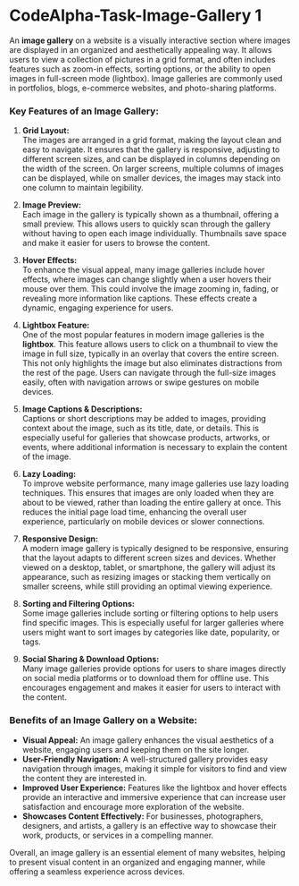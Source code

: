 # CodeAlpha-Task-Image-Gallery 1
An **image gallery** on a website is a visually interactive section where images are displayed in an organized and aesthetically appealing way. It allows users to view a collection of pictures in a grid format, and often includes features such as zoom-in effects, sorting options, or the ability to open images in full-screen mode (lightbox). Image galleries are commonly used in portfolios, blogs, e-commerce websites, and photo-sharing platforms.

### Key Features of an Image Gallery:

1. **Grid Layout:**  
   The images are arranged in a grid format, making the layout clean and easy to navigate. It ensures that the gallery is responsive, adjusting to different screen sizes, and can be displayed in columns depending on the width of the screen. On larger screens, multiple columns of images can be displayed, while on smaller devices, the images may stack into one column to maintain legibility.

2. **Image Preview:**  
   Each image in the gallery is typically shown as a thumbnail, offering a small preview. This allows users to quickly scan through the gallery without having to open each image individually. Thumbnails save space and make it easier for users to browse the content.

3. **Hover Effects:**  
   To enhance the visual appeal, many image galleries include hover effects, where images can change slightly when a user hovers their mouse over them. This could involve the image zooming in, fading, or revealing more information like captions. These effects create a dynamic, engaging experience for users.

4. **Lightbox Feature:**  
   One of the most popular features in modern image galleries is the **lightbox**. This feature allows users to click on a thumbnail to view the image in full size, typically in an overlay that covers the entire screen. This not only highlights the image but also eliminates distractions from the rest of the page. Users can navigate through the full-size images easily, often with navigation arrows or swipe gestures on mobile devices.

5. **Image Captions & Descriptions:**  
   Captions or short descriptions may be added to images, providing context about the image, such as its title, date, or details. This is especially useful for galleries that showcase products, artworks, or events, where additional information is necessary to explain the content of the image.

6. **Lazy Loading:**  
   To improve website performance, many image galleries use lazy loading techniques. This ensures that images are only loaded when they are about to be viewed, rather than loading the entire gallery at once. This reduces the initial page load time, enhancing the overall user experience, particularly on mobile devices or slower connections.

7. **Responsive Design:**  
   A modern image gallery is typically designed to be responsive, ensuring that the layout adapts to different screen sizes and devices. Whether viewed on a desktop, tablet, or smartphone, the gallery will adjust its appearance, such as resizing images or stacking them vertically on smaller screens, while still providing an optimal viewing experience.

8. **Sorting and Filtering Options:**  
   Some image galleries include sorting or filtering options to help users find specific images. This is especially useful for larger galleries where users might want to sort images by categories like date, popularity, or tags.

9. **Social Sharing & Download Options:**  
   Many image galleries provide options for users to share images directly on social media platforms or to download them for offline use. This encourages engagement and makes it easier for users to interact with the content.

### Benefits of an Image Gallery on a Website:
- **Visual Appeal:** An image gallery enhances the visual aesthetics of a website, engaging users and keeping them on the site longer.
- **User-Friendly Navigation:** A well-structured gallery provides easy navigation through images, making it simple for visitors to find and view the content they are interested in.
- **Improved User Experience:** Features like the lightbox and hover effects provide an interactive and immersive experience that can increase user satisfaction and encourage more exploration of the website.
- **Showcases Content Effectively:** For businesses, photographers, designers, and artists, a gallery is an effective way to showcase their work, products, or services in a compelling manner.

Overall, an image gallery is an essential element of many websites, helping to present visual content in an organized and engaging manner, while offering a seamless experience across devices.
